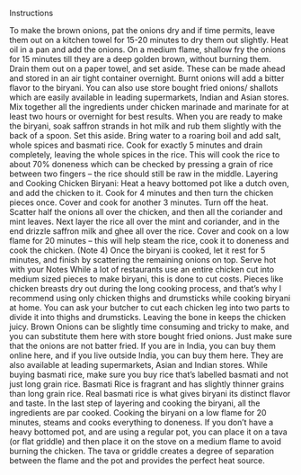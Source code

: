 Instructions

To make the brown onions, pat the onions dry and if time permits, leave them out on a kitchen towel for 15-20 minutes to dry them out slightly. Heat oil in a pan and add the onions. On a medium flame, shallow fry the onions for 15 minutes till they are a deep golden brown, without burning them. Drain them out on a paper towel, and set aside. These can be made ahead and stored in an air tight container overnight. Burnt onions will add a bitter flavor to the biryani. You can also use store bought fried onions/ shallots which are easily available in leading supermarkets, Indian and Asian stores.
Mix together all the ingredients under chicken marinade and marinate for at least two hours or overnight for best results.
When you are ready to make the biryani, soak saffron strands in hot milk and rub them slightly with the back of a spoon. Set this aside.
Bring water to a roaring boil and add salt, whole spices and basmati rice. Cook for exactly 5 minutes and drain completely, leaving the whole spices in the rice. This will cook the rice to about 70% doneness which can be checked by pressing a grain of rice between two fingers – the rice should still be raw in the middle.
Layering and Cooking Chicken Biryani: 
Heat a heavy bottomed pot like a dutch oven, and add the chicken to it. Cook for 4 minutes and then turn the chicken pieces once. Cover and cook for another 3 minutes. Turn off the heat. Scatter half the onions all over the chicken, and then all the coriander and mint leaves. Next layer the rice all over the mint and coriander, and in the end drizzle saffron milk and ghee all over the rice. Cover and cook on a low flame for 20 minutes – this will help steam the rice, cook it to doneness and cook the chicken. (Note 4)
Once the biryani is cooked, let it rest for 5 minutes, and finish by scattering the remaining onions on top. Serve hot with your
Notes
While a lot of restaurants use an entire chicken cut into medium sized pieces to make biryani, this is done to cut costs. Pieces like chicken breasts dry out during the long cooking process, and that’s why I recommend using only chicken thighs and drumsticks while cooking biryani at home. You can ask your butcher to cut each chicken leg into two parts to divide it into thighs and drumsticks. Leaving the bone in keeps the chicken juicy.
Brown Onions can be slightly time consuming and tricky to make, and you can substitute them here with store bought fried onions. Just make sure that the onions are not batter fried. If you are in India, you can buy them online here, and if you live outside India, you can buy them here. They are also available at leading supermarkets, Asian and Indian stores.
While buying basmati rice, make sure you buy rice that’s labelled basmati and not just long grain rice. Basmati Rice is fragrant and has slightly thinner grains than long grain rice. Real basmati rice is what gives biryani its distinct flavor and taste.
In the last step of layering and cooking the biryani, all the ingredients are par cooked. Cooking the biryani on a low flame for 20 minutes, steams and cooks everything to doneness. If you don’t have a heavy bottomed pot, and are using a regular pot, you can place it on a tava (or flat griddle) and then place it on the stove on a medium flame to avoid burning the chicken. The tava or griddle creates a degree of separation between the flame and the pot and provides the perfect heat source.

